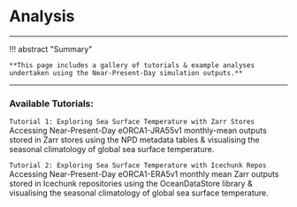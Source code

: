 # **Analysis**

---
!!! abstract "Summary"

    **This page includes a gallery of tutorials & example analyses undertaken using the Near-Present-Day simulation outputs.**

---

### **Available Tutorials:**

`Tutorial 1: Exploring Sea Surface Temperature with Zarr Stores`
    Accessing Near-Present-Day eORCA1-JRA55v1 monthly-mean outputs stored in Zarr stores using the NPD metadata tables & visualising the seasonal climatology of global sea surface temperature.

`Tutorial 2: Exploring Sea Surface Temperature with Icechunk Repos`
    Accessing Near-Present-Day eORCA1-ERA5v1 monthly mean Zarr outputs stored in Icechunk repositories using the OceanDataStore library & visualising the seasonal climatology of global sea surface temperature. 